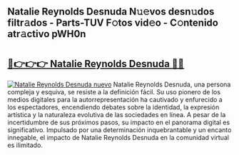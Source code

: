 ## Natalie Reynolds Desnuda N𝚞𝚎vos desn𝚞dos filtr𝚊dos - Parts-TUV F𝚘tos vid𝚎o - C𝚘ntenido atr𝚊ctivo pWH0n

# <h2><a href="http://mb0pqj.tromn.icu/?c=Natalie+Reynolds+Desnuda">🔗👉👉👉 Natalie Reynolds Desnuda 🔗🔗</a></h2>

[![Natalie Reynolds Desnuda nuevo](https://i.imgur.com/pEAQMta.gif)](http://mb0pqj.tromn.icu/?c=Natalie+Reynolds+Desnuda)
Natalie Reynolds Desnuda, una persona compleja y esquiva, se resiste a la definición fácil. Su uso pionero de los medios digitales para la autorrepresentación ha cautivado y enfurecido a los espectadores, encendiendo debates sobre la identidad, la expresión artística y la naturaleza evolutiva de las sociedades en línea. A pesar de la incertidumbre de sus próximos pasos, su impacto en el panorama digital es significativo. Impulsado por una determinación inquebrantable y un encanto innegable, el impacto de Natalie Reynolds Desnuda en la comunidad virtual es ilimitado.
